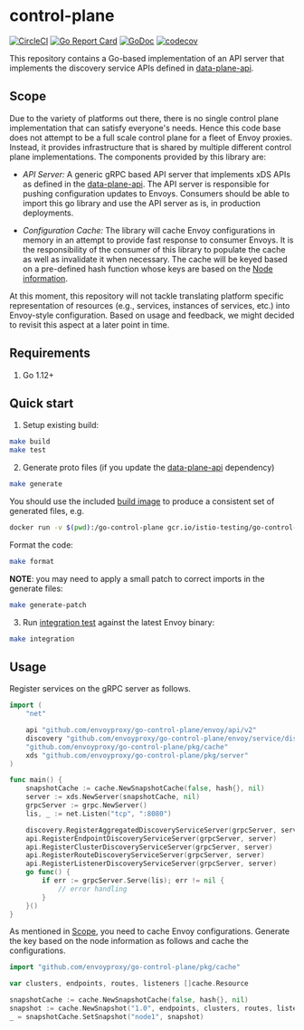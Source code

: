 # control-plane

[![CircleCI](https://circleci.com/gh/envoyproxy/go-control-plane.svg?style=svg)](https://circleci.com/gh/envoyproxy/go-control-plane)
[![Go Report Card](https://goreportcard.com/badge/github.com/envoyproxy/go-control-plane)](https://goreportcard.com/report/github.com/envoyproxy/go-control-plane)
[![GoDoc](https://godoc.org/github.com/envoyproxy/go-control-plane?status.svg)](https://godoc.org/github.com/envoyproxy/go-control-plane)
[![codecov](https://codecov.io/gh/envoyproxy/go-control-plane/branch/master/graph/badge.svg)](https://codecov.io/gh/envoyproxy/go-control-plane)


This repository contains a Go-based implementation of an API server that
implements the discovery service APIs defined in
[data-plane-api](https://github.com/envoyproxy/data-plane-api).

## Scope

Due to the variety of platforms out there, there is no single
control plane implementation that can satisfy everyone's needs. Hence this
code base does not attempt to be a full scale control plane for a fleet of
Envoy proxies. Instead, it provides infrastructure that is shared by
multiple different control plane implementations. The components provided
by this library are:

* _API Server:_ A generic gRPC based API server that implements xDS APIs as defined
  in the
  [data-plane-api](https://github.com/envoyproxy/data-plane-api). The API
  server is responsible for pushing configuration updates to
  Envoys. Consumers should be able to import this go library and use the
  API server as is, in production deployments.

* _Configuration Cache:_ The library will cache Envoy configurations in
memory in an attempt to provide fast response to consumer Envoys. It is the
responsibility of the consumer of this library to populate the cache as
well as invalidate it when necessary. The cache will be keyed based on a
pre-defined hash function whose keys are based on the
[Node information](https://github.com/envoyproxy/data-plane-api/blob/d4988844024d0bcff4bcd030552eabe3396203fa/api/base.proto#L26-L36).

At this moment, this repository will not tackle translating platform
specific representation of resources (e.g., services, instances of
services, etc.) into Envoy-style configuration. Based on usage and
feedback, we might decided to revisit this aspect at a later point in time.

## Requirements

1. Go 1.12+

## Quick start

1. Setup existing build:

```sh
make build
make test
```

2. Generate proto files (if you update the [data-plane-api](https://github.com/envoyproxy/data-plane-api)
dependency)

```sh
make generate
```

You should use the included [build image](Dockerfile.ci) to produce a consistent set of generated files, e.g.

```sh
docker run -v $(pwd):/go-control-plane gcr.io/istio-testing/go-control-plane-ci:05-09-2019 make generate
```

Format the code:

```sh
make format
```

__NOTE__: you may need to apply a small patch to correct imports in the generate files:

```sh
make generate-patch
```

3. Run [integration test](pkg/test/main/README.md) against the latest Envoy binary:

```sh
make integration
```

## Usage

Register services on the gRPC server as follows.

```go
import (
	"net"

	api "github.com/envoyproxy/go-control-plane/envoy/api/v2"
	discovery "github.com/envoyproxy/go-control-plane/envoy/service/discovery/v2"
	"github.com/envoyproxy/go-control-plane/pkg/cache"
	xds "github.com/envoyproxy/go-control-plane/pkg/server"
)

func main() {
	snapshotCache := cache.NewSnapshotCache(false, hash{}, nil)
	server := xds.NewServer(snapshotCache, nil)
	grpcServer := grpc.NewServer()
	lis, _ := net.Listen("tcp", ":8080")

	discovery.RegisterAggregatedDiscoveryServiceServer(grpcServer, server)
	api.RegisterEndpointDiscoveryServiceServer(grpcServer, server)
	api.RegisterClusterDiscoveryServiceServer(grpcServer, server)
	api.RegisterRouteDiscoveryServiceServer(grpcServer, server)
	api.RegisterListenerDiscoveryServiceServer(grpcServer, server)
	go func() {
		if err := grpcServer.Serve(lis); err != nil {
			// error handling
		}
	}()
}
```

As mentioned in [Scope](https://github.com/envoyproxy/go-control-plane/blob/master/README.md#scope), you need to cache Envoy configurations.
Generate the key based on the node information as follows and cache the configurations.

```go
import "github.com/envoyproxy/go-control-plane/pkg/cache"

var clusters, endpoints, routes, listeners []cache.Resource

snapshotCache := cache.NewSnapshotCache(false, hash{}, nil)
snapshot := cache.NewSnapshot("1.0", endpoints, clusters, routes, listeners)
_ = snapshotCache.SetSnapshot("node1", snapshot)
```
